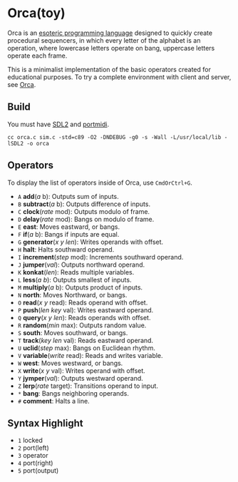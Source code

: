 # Orca(toy)

Orca is an [esoteric programming language](https://wiki.xxiivv.com/orca) designed to quickly create procedural sequencers, in which every letter of the alphabet is an operation, where lowercase letters operate on bang, uppercase letters operate each frame.

This is a minimalist implementation of the basic operators created for educational purposes. To try a complete environment with client and server, see [Orca](https://git.sr.ht/~rabbits/orca).

## Build

You must have [SDL2](https://wiki.libsdl.org/) and [portmidi](http://portmedia.sourceforge.net/portmidi/).

```
cc orca.c sim.c -std=c89 -O2 -DNDEBUG -g0 -s -Wall -L/usr/local/lib -lSDL2 -o orca
```

## Operators

To display the list of operators inside of Orca, use `CmdOrCtrl+G`.

- `A` **add**(*a* b): Outputs sum of inputs.
- `B` **subtract**(*a* b): Outputs difference of inputs.
- `C` **clock**(*rate* mod): Outputs modulo of frame.
- `D` **delay**(*rate* mod): Bangs on modulo of frame.
- `E` **east**: Moves eastward, or bangs.
- `F` **if**(*a* b): Bangs if inputs are equal.
- `G` **generator**(*x* *y* *len*): Writes operands with offset.
- `H` **halt**: Halts southward operand.
- `I` **increment**(*step* mod): Increments southward operand.
- `J` **jumper**(*val*): Outputs northward operand.
- `K` **konkat**(*len*): Reads multiple variables.
- `L` **less**(*a* *b*): Outputs smallest of inputs.
- `M` **multiply**(*a* b): Outputs product of inputs.
- `N` **north**: Moves Northward, or bangs.
- `O` **read**(*x* *y* read): Reads operand with offset.
- `P` **push**(*len* *key* val): Writes eastward operand.
- `Q` **query**(*x* *y* *len*): Reads operands with offset.
- `R` **random**(*min* max): Outputs random value.
- `S` **south**: Moves southward, or bangs.
- `T` **track**(*key* *len* val): Reads eastward operand.
- `U` **uclid**(*step* max): Bangs on Euclidean rhythm.
- `V` **variable**(*write* read): Reads and writes variable.
- `W` **west**: Moves westward, or bangs.
- `X` **write**(*x* *y* val): Writes operand with offset.
- `Y` **jymper**(*val*): Outputs westward operand.
- `Z` **lerp**(*rate* target): Transitions operand to input.
- `*` **bang**: Bangs neighboring operands.
- `#` **comment**: Halts a line.

## Syntax Highlight

- `1` locked
- `2` port(left)
- `3` operator
- `4` port(right)
- `5` port(output)
